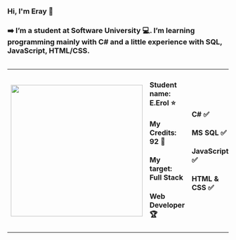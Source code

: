 ### Hi, I'm Eray 👋
### ➡️ I’m a student at Software University 💻. I’m learning programming mainly with C# and a little experience with SQL, JavaScript, HTML/CSS.

<!-- HEAD START -->
<table border="0.9" width="100%" cellspacing="12" cellpadding="5" align="left">
   <tbody>
      <tr>
         <td align="left" width="25%">
             <a href="https://softuni.bg">
             	<img style="text-align: center" src="http://spaceappschallengebulgaria.eu/sites/default/files/softuni.png" width = 300 />
             </a>
         </td>
         <td align="left" width="33%">
            <h4>
               Student name: E.Erol ⭐
            </h4>
            <h4>
               My Credits: 92 🎯
            </h4>
            <h4>
            	My target: Full Stack
	    </h4>
	    <h4>
            	Web Developer 🏆
	    </h4>
         </td>
         <td align="left" width="25%">
            <h4>
               C# ✅
            </h4>
	    <h4>
               MS SQL ✅
            </h4>
            <h4>
               JavaScript ✅
            </h4>
	    <h4>
               HTML & CSS ✅
            </h4>
         </td>
      </tr>
   </tbody>
</table>
<!-- HEAD END -->
